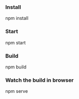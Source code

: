 ### Install

npm install

### Start

npm start

### Build

npm build

### Watch the build in browser

npm serve
